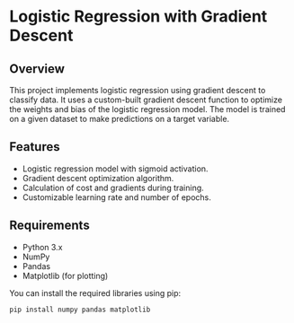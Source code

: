 # Logistic Regression with Gradient Descent

## Overview
This project implements logistic regression using gradient descent to classify data. It uses a custom-built gradient descent function to optimize the weights and bias of the logistic regression model. The model is trained on a given dataset to make predictions on a target variable.

## Features
- Logistic regression model with sigmoid activation.
- Gradient descent optimization algorithm.
- Calculation of cost and gradients during training.
- Customizable learning rate and number of epochs.

## Requirements
- Python 3.x
- NumPy
- Pandas
- Matplotlib (for plotting)

You can install the required libraries using pip:

```bash
pip install numpy pandas matplotlib
